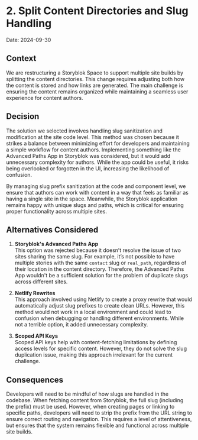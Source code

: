 # 2. Split Content Directories and Slug Handling

Date: 2024-09-30

## Context

We are restructuring a Storyblok Space to support multiple site builds by splitting the content directories. This change requires adjusting both how the content is stored and how links are generated. The main challenge is ensuring the content remains organized while maintaining a seamless user experience for content authors.

## Decision

The solution we selected involves handling slug sanitization and modification at the site code level. This method was chosen because it strikes a balance between minimizing effort for developers and maintaining a simple workflow for content authors. Implementing something like the Advanced Paths App in Storyblok was considered, but it would add unnecessary complexity for authors. While the app could be useful, it risks being overlooked or forgotten in the UI, increasing the likelihood of confusion.

By managing slug prefix sanitization at the code and component level, we ensure that authors can work with content in a way that feels as familiar as having a single site in the space. Meanwhile, the Storyblok application remains happy with unique slugs and paths, which is critical for ensuring proper functionality across multiple sites.

## Alternatives Considered

1. **Storyblok's Advanced Paths App**  
   This option was rejected because it doesn’t resolve the issue of two sites sharing the same slug. For example, it’s not possible to have multiple stories with the same `contact` slug or `real_path`, regardless of their location in the content directory. Therefore, the Advanced Paths App wouldn't be a sufficient solution for the problem of duplicate slugs across different sites.

2. **Netlify Rewrites**  
   This approach involved using Netlify to create a proxy rewrite that would automatically adjust slug prefixes to create clean URLs. However, this method would not work in a local environment and could lead to confusion when debugging or handling different environments. While not a terrible option, it added unnecessary complexity.

3. **Scoped API Keys**  
   Scoped API keys help with content-fetching limitations by defining access levels for specific content. However, they do not solve the slug duplication issue, making this approach irrelevant for the current challenge.

## Consequences

Developers will need to be mindful of how slugs are handled in the codebase. When fetching content from Storyblok, the full slug (including the prefix) must be used. However, when creating pages or linking to specific paths, developers will need to strip the prefix from the URL string to ensure correct routing and navigation. This requires a level of attentiveness, but ensures that the system remains flexible and functional across multiple site builds.
